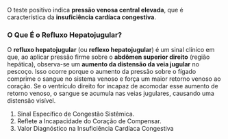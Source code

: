 O teste positivo indica **pressão venosa central elevada**, que é característica da **insuficiência cardíaca congestiva**.

### O Que É o Refluxo Hepatojugular?

O **refluxo hepatojugular** (ou **reflexo hepatojugular**) é um sinal clínico em que, ao aplicar pressão firme sobre o **abdômen superior direito** (região hepática), observa-se um **aumento da distensão da veia jugular** no pescoço. Isso ocorre porque o aumento da pressão sobre o fígado comprime o sangue no sistema venoso e força um maior retorno venoso ao coração. Se o ventrículo direito for incapaz de acomodar esse aumento de retorno venoso, o sangue se acumula nas veias jugulares, causando uma distensão visível.

1. Sinal Específico de Congestão Sistêmica.
2. Reflete a Incapacidade do Coração de Compensar.
3. Valor Diagnóstico na Insuficiência Cardíaca Congestiva